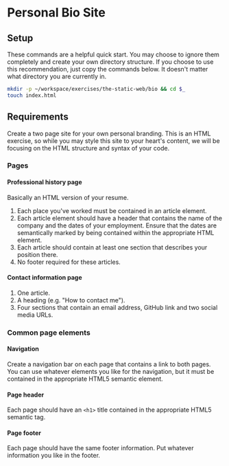 # Personal Bio Site

## Setup
These commands are a helpful quick start. You may choose to ignore them completely and create your own directory structure. If you choose to use this recommendation, just copy the commands below. It doesn't matter what directory you are currently in.

```bash
mkdir -p ~/workspace/exercises/the-static-web/bio && cd $_
touch index.html
```

## Requirements
Create a two page site for your own personal branding. This is an HTML exercise, so while you may style this site to your heart's content, we will be focusing on the HTML structure and syntax of your code.

### Pages

#### Professional history page
Basically an HTML version of your resume.
1. Each place you've worked must be contained in an article element.
2. Each article element should have a header that contains the name of the company and the dates of your employment. Ensure that the dates are semantically marked by being contained within the appropriate HTML element.
3. Each article should contain at least one section that describes your position there.
4. No footer required for these articles.

#### Contact information page
1. One article.
2. A heading (e.g. "How to contact me").
3. Four sections that contain an email address, GitHub link and two social media URLs.

### Common page elements

#### Navigation
Create a navigation bar on each page that contains a link to both pages. You can use whatever elements you like for the navigation, but it must be contained in the appropriate HTML5 semantic element.

#### Page header
Each page should have an ```<h1>``` title contained in the appropriate HTML5 semantic tag.

#### Page footer
Each page should have the same footer information. Put whatever information you like in the footer.
